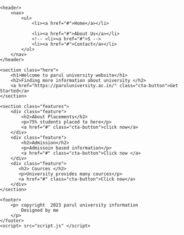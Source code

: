 <!DOCTYPE html>
<html lang="en">
<head>
    <meta charset="UTF-8">
    <meta name="viewport" content="width=device-width, initial-scale=1.0">
    <title>Responsive Landing Page</title>
    <style>
        body {
    font-family: Arial, sans-serif;
    margin: 0;
    padding: 0;
}

/* Header Styles */
header {
    background-color: #333;
    color: #fff;
    padding: 10px;
}
nav ul {
    list-style: none;
}
nav ul li {
    display: inline;
    margin-right: 20px;
}

/* Hero Section Styles */
.hero {
    /* background-image: url('download.jpg'); */
    /* background-image: url("https://paruluniversity.ac.in/app/images/slider/background_image/424961Home%20Page.jpeg");
    background-size: cover; */
    background-image: url(galgotias.jpg);
    background-size: cover;
    text-align: center;
    color: #fff;
    padding: 100px 0;
}
.hero h1 {
    font-size: 36px;
}
.cta-button {
    background-color: #ff5722;
    color: #fff;
    padding: 10px 20px;
    text-decoration: none;
    font-weight: bold;
}

/* Features Section Styles */
.features {
    display: flex;
    flex-wrap: wrap;
    justify-content: space-between;
}
.feature {
    flex: 1;
    padding: 20px;
    text-align: center;
}

/* Footer Styles */
footer {
    background-color: #333;
    color: #fff;
    text-align: center;
    padding: 10px;
}
    </style>
</head>
<body>
  
    <header>
        <nav>
            <ul>
                <li><a href="#">Home</a></li>
                
                <li><a href="#">About Us</a></li>
                <!-- <li><a href="#">S -->
                <li><a href="#">Contact</a></li>
            </ul>
        </nav>
    </header>

    <section class="hero">
        <h1>Welcome to parul university website</h1>
        <h2>Finding more information about university </h2>
        <a href="https://paruluniversity.ac.in/" class="cta-button">Get Started</a>
    </section>

    <section class="features">
        <div class="feature">
            <h2>About Placements</h2>
            <p>75% students placed to here</p>
            <a href="#" class="cta-button">click now</a>
        </div>
        <div class="feature">
            <h2>Admission</h2>
            <p>Admissoin based information</p>
            <a href="#" class="cta-button">Click now </a>
        </div>
        <div class="feature">
           <h2> Cources </h2>
           <p>University provides many cources</p>
           <a href="#" class="cta-button">Click now</a>
        </div>
    </section>

    <footer>
        <p> copyright  2023 parul university information
            Designed by me
        </p>
    </footer>
    <script> src="script.js" </script>
</body>
</html>

